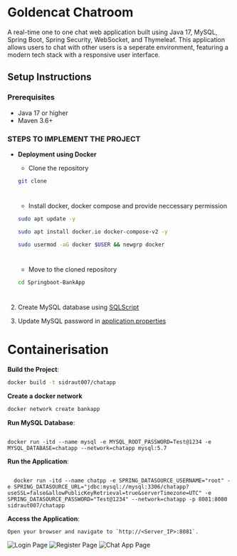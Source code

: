 # Goldencat Chatroom

A real-time one to one chat web application built using Java 17, MySQL, Spring Boot, Spring Security, WebSocket, and Thymeleaf. This application allows users to chat with other users is a seperate environment, featuring a modern tech stack with a responsive user interface.


## Setup Instructions

### Prerequisites
- Java 17 or higher
- Maven 3.6+

### STEPS TO IMPLEMENT THE PROJECT
- **<p id="Docker">Deployment using Docker</p>**
 
  - Clone the repository
  ```bash
  git clone 
  ```
  #
  - Install docker, docker compose and provide neccessary permission
  ```bash
  sudo apt update -y

  sudo apt install docker.io docker-compose-v2 -y

  sudo usermod -aG docker $USER && newgrp docker
  ``` 
  #
  - Move to the cloned repository
  ```bash
  cd Springboot-BankApp
  ```
  #

   
2. Create MySQL database using [SQLScript](src/main/resources/static/sql-script/SQLScript.txt)

3. Update MySQL password in [application.properties](src/main/resources/application.properties)

# Containerisation

  **Build the Project**:
   ```sh
   docker build -t sidraut007/chatapp
   
   ```
  
  **Create a docker network**
  ```bash
  docker network create bankapp
  ```

  **Run MySQL Database**:

  ```
  
  docker run -itd --name mysql -e MYSQL_ROOT_PASSWORD=Test@1234 -e MYSQL_DATABASE=chatapp --network=chatapp mysql:5.7

  ```
  **Run the Application**:
  ```
  
    docker run -itd --name chatpp -e SPRING_DATASOURCE_USERNAME="root" -e SPRING_DATASOURCE_URL="jdbc:mysql://mysql:3306/chatapp?useSSL=false&allowPublicKeyRetrieval=true&serverTimezone=UTC" -e SPRING_DATASOURCE_PASSWORD="Test@1234" --network=chatapp -p 8081:8080 sidraut007/chatapp

  ```

**Access the Application**:
   
    Open your browser and navigate to `http://<Server_IP>:8081`.


![Login Page](src/main/resources/static/screenshots/login_screenshot.png)
![Register Page](src/main/resources/static/screenshots/register_screenshot.png)
![Chat App Page](src/main/resources/static/screenshots/chatapp_screenshot.png)
